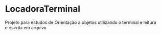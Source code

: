 # LocadoraTerminal
Projeto para estudos de Orientação a objetos utilizando o terminal e leitura e escrita em arquivo

